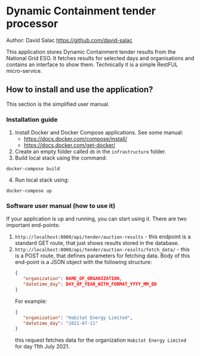 # Dynamic Containment tender processor
Author: David Salac <https://github.com/david-salac>

This application stores Dynamic Containment tender results from the National
Grid ESO. It fetches results for selected days and organisations and
contains an interface to show them. Technically it is a simple RestFUL
micro-service.

## How to install and use the application?
This section is the simplified user manual.

### Installation guide
1. Install Docker and Docker Compose applications. See some manual:
   * https://docs.docker.com/compose/install/
   * https://docs.docker.com/get-docker/
2. Create an empty folder called `db` in the `infrastructure` folder.
3. Build local stack using the command:
```shell
docker-compose build
```
4. Run local stack using:
```shell
docker-compose up
```
### Software user manual (how to use it)
If your application is up and running, you can start using it. There
are two important end-points:
1. `http://localhost:8000/api/tender/auction-results` - this endpoint
   is a standard GET route, that just shows results stored in the
   database.
2. `http://localhost:8000/api/tender/auction-results/fetch_data/` - this
   is a POST route, that defines parameters for fetching data. Body
   of this end-point is a JSON object with the following structure:
   ```json
   {
      "organization": NAME_OF_ORGANIZATION,
      "datetime_day": DAY_OF_YEAR_WITH_FORMAT_YYYY_MM_DD
   }
   ```
   For example:
   ```json
   {
      "organization": "Habitat Energy Limited",
      "datetime_day": "2021-07-11"
   }
   ```
   this request fetches data for the organization `Habitat Energy Limited`
   for day 11th July 2021.
   